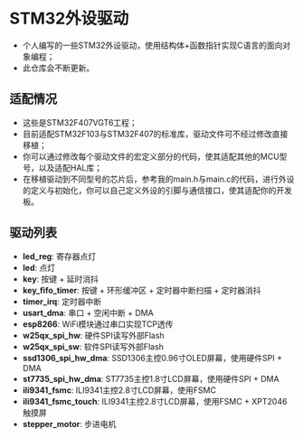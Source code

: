 # STM32外设驱动

- 个人编写的一些STM32外设驱动，使用结构体+函数指针实现C语言的面向对象编程；
- 此仓库会不断更新。

## 适配情况

- 这些是STM32F407VGT6工程；
- 目前适配STM32F103与STM32F407的标准库，驱动文件可不经过修改直接移植；
- 你可以通过修改每个驱动文件的宏定义部分的代码，使其适配其他的MCU型号，以及适配HAL库；
- 在移植驱动到不同型号的芯片后，参考我的main.h与main.c的代码，进行外设的定义与初始化，你可以自己定义外设的引脚与通信接口，使其适配你的开发板。

## 驱动列表

- **led_reg**: 寄存器点灯
- **led**: 点灯
- **key**: 按键 + 延时消抖
- **key_fifo_timer**: 按键 + 环形缓冲区 + 定时器中断扫描 + 定时器消抖
- **timer_irq**: 定时器中断
- **usart_dma**: 串口 + 空闲中断 + DMA
- **esp8266**: WiFi模块通过串口实现TCP透传
- **w25qx_spi_hw**: 硬件SPI读写外部Flash
- **w25qx_spi_sw**: 软件SPI读写外部Flash
- **ssd1306_spi_hw_dma**: SSD1306主控0.96寸OLED屏幕，使用硬件SPI + DMA
- **st7735_spi_hw_dma**: ST7735主控1.8寸LCD屏幕，使用硬件SPI + DMA
- **ili9341_fsmc**: ILI9341主控2.8寸LCD屏幕，使用FSMC
- **ili9341_fsmc_touch**: ILI9341主控2.8寸LCD屏幕，使用FSMC + XPT2046触摸屏
- **stepper_motor**: 步进电机
